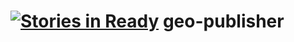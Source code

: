 [![Stories in Ready](https://badge.waffle.io/IDgis/geo-publisher.png?label=ready&title=Ready)](https://waffle.io/IDgis/geo-publisher)
geo-publisher
=============

